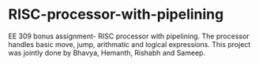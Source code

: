 # RISC-processor-with-pipelining
EE 309 bonus assignment- RISC processor with pipelining. The processor handles basic move, jump, arithmatic and logical expressions. This project was jointly done by Bhavya, Hemanth, Rishabh and Sameep.
